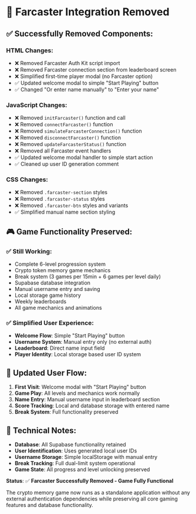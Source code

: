 # 🚫 **Farcaster Integration Removed**

## ✅ **Successfully Removed Components:**

### **HTML Changes:**
- ❌ Removed Farcaster Auth Kit script import
- ❌ Removed Farcaster connection section from leaderboard screen
- ❌ Simplified first-time player modal (no Farcaster option)
- ✅ Updated welcome modal to simple "Start Playing" button
- ✅ Changed "Or enter name manually" to "Enter your name"

### **JavaScript Changes:**
- ❌ Removed `initFarcaster()` function and call
- ❌ Removed `connectFarcaster()` function
- ❌ Removed `simulateFarcasterConnection()` function  
- ❌ Removed `disconnectFarcaster()` function
- ❌ Removed `updateFarcasterStatus()` function
- ❌ Removed all Farcaster event handlers
- ✅ Updated welcome modal handler to simple start action
- ✅ Cleaned up user ID generation comment

### **CSS Changes:**
- ❌ Removed `.farcaster-section` styles
- ❌ Removed `.farcaster-status` styles
- ❌ Removed `.farcaster-btn` styles and variants
- ✅ Simplified manual name section styling

## 🎮 **Game Functionality Preserved:**

### **✅ Still Working:**
- Complete 6-level progression system
- Crypto token memory game mechanics
- Break system (3 games per 15min + 6 games per level daily)
- Supabase database integration
- Manual username entry and saving
- Local storage game history
- Weekly leaderboards
- All game mechanics and animations

### **✅ Simplified User Experience:**
- **Welcome Flow**: Simple "Start Playing" button
- **Username System**: Manual entry only (no external auth)
- **Leaderboard**: Direct name input field
- **Player Identity**: Local storage based user ID system

## 📝 **Updated User Flow:**

1. **First Visit**: Welcome modal with "Start Playing" button
2. **Game Play**: All levels and mechanics work normally  
3. **Name Entry**: Manual username input in leaderboard section
4. **Score Tracking**: Local and database storage with entered name
5. **Break System**: Full functionality preserved

## 🔧 **Technical Notes:**

- **Database**: All Supabase functionality retained
- **User Identification**: Uses generated local user IDs
- **Username Storage**: Simple localStorage with manual entry
- **Break Tracking**: Full dual-limit system operational
- **Game State**: All progress and level unlocking preserved

**Status**: ✅ **Farcaster Successfully Removed - Game Fully Functional**

The crypto memory game now runs as a standalone application without any external authentication dependencies while preserving all core gaming features and database functionality.